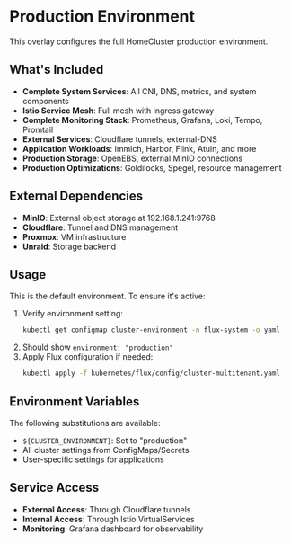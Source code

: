 # Production Environment

This overlay configures the full HomeCluster production environment.

## What's Included

- **Complete System Services**: All CNI, DNS, metrics, and system components
- **Istio Service Mesh**: Full mesh with ingress gateway
- **Complete Monitoring Stack**: Prometheus, Grafana, Loki, Tempo, Promtail
- **External Services**: Cloudflare tunnels, external-DNS
- **Application Workloads**: Immich, Harbor, Flink, Atuin, and more
- **Production Storage**: OpenEBS, external MinIO connections
- **Production Optimizations**: Goldilocks, Spegel, resource management

## External Dependencies

- **MinIO**: External object storage at 192.168.1.241:9768
- **Cloudflare**: Tunnel and DNS management
- **Proxmox**: VM infrastructure
- **Unraid**: Storage backend

## Usage

This is the default environment. To ensure it's active:

1. Verify environment setting:
   ```bash
   kubectl get configmap cluster-environment -n flux-system -o yaml
   ```
2. Should show `environment: "production"`
3. Apply Flux configuration if needed:
   ```bash
   kubectl apply -f kubernetes/flux/config/cluster-multitenant.yaml
   ```

## Environment Variables

The following substitutions are available:
- `${CLUSTER_ENVIRONMENT}`: Set to "production"  
- All cluster settings from ConfigMaps/Secrets
- User-specific settings for applications

## Service Access

- **External Access**: Through Cloudflare tunnels
- **Internal Access**: Through Istio VirtualServices
- **Monitoring**: Grafana dashboard for observability